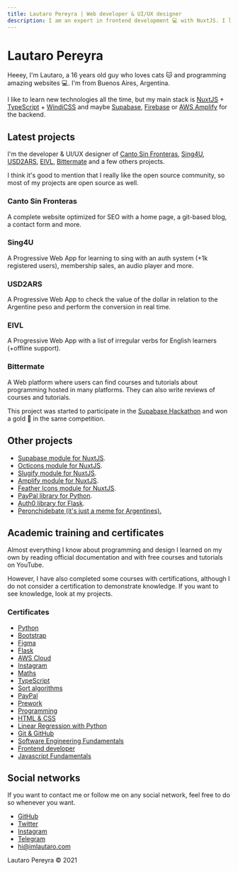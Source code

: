 ```yaml
---
title: Lautaro Pereyra | Web developer & UI/UX designer
description: I am an expert in frontend development 💻 with NuxtJS. I like the open source community. I'm from Buenos Aires, 🇦🇷 Argentina. ✅ Enter to see my projects!
---
```


# Lautaro Pereyra

Heeey, I'm Lautaro, a 16 years old guy who loves cats 🐱 and programming amazing websites 💻. I'm from Buenos Aires, Argentina.

I like to learn new technologies all the time, but my main stack is [NuxtJS](https://nuxtjs.org) + [TypeScript](https://www.typescriptlang.org/) + [WindiCSS](https://windicss.org) and maybe [Supabase](https://supabase.io), [Firebase](https://firebase.google.com) or [AWS Amplify](https://docs.amplify.aws) for the backend.

## Latest projects

I'm the developer & UI/UX designer of [Canto Sin Fronteras](https://cantosinfronteras.com), [Sing4U](https://sing4u.app), [USD2ARS](https://usd2ars.nuxt.club), [EIVL](https://english-irregular-verbs-list.web.app), [Bittermate](https://bittermate.vercel.app) and a few others projects.

I think it's good to mention that I really like the open source community, so most of my projects are open source as well.

### Canto Sin Fronteras

A complete website optimized for SEO with a home page, a git-based blog, a contact form and more.

### Sing4U

A Progressive Web App for learning to sing with an auth system (+1k registered users), membership sales, an audio player and more.

### USD2ARS

A Progressive Web App to check the value of the dollar in relation to the Argentine peso and perform the conversion in real time.

### EIVL

A Progressive Web App with a list of irregular verbs for English learners (+offline support).

### Bittermate

A Web platform where users can find courses and tutorials about programming hosted in many platforms. They can also write reviews of courses and tutorials.

This project was started to participate in the [Supabase Hackathon](https://supabase.io/blog/2021/07/30/1-the-supabase-hackathon) and won a gold 🏅 in the same competition.

## Other projects

-   [Supabase module for NuxtJS](https://github.com/nuxtclub/supabase).
-   [Octicons module for NuxtJS](https://github.com/nuxtclub/octicons).
-   [Slugify module for NuxtJS](https://github.com/nuxtclub/slugify).
-   [Amplify module for NuxtJS](https://github.com/nuxtclub/amplify).
-   [Feather Icons module for NuxtJS](https://github.com/nuxtclub/feathericons).
-   [PayPal library for Python](https://github.com/imlautaro/pypaypal).
-   [Auth0 library for Flask](https://github.com/imlautaro/Flask-Auth0).
-   [Peronchidebate (it's just a meme for Argentines).](https://github.com/imlautaro/peronchidebate)

## Academic training and certificates

Almost everything I know about programming and design I learned on my own by reading official documentation and with free courses and tutorials on YouTube.

However, I have also completed some courses with certifications, although I do not consider a certification to demonstrate knowledge. If you want to see knowledge, look at my projects.

### Certificates

-   [Python](https://platzi.com/p/imlautaro/curso/1937-python/diploma/detalle/)
-   [Bootstrap](https://platzi.com/p/imlautaro/curso/1331-bootstrap/diploma/detalle/)
-   [Figma](https://platzi.com/p/imlautaro/curso/1961-figma/diploma/detalle/)
-   [Flask](https://platzi.com/p/imlautaro/curso/1540-flask/diploma/detalle/)
-   [AWS Cloud](https://platzi.com/p/imlautaro/curso/1323-aws-cloud/diploma/detalle/)
-   [Instagram](https://platzi.com/p/imlautaro/curso/1862-ig-fundamentos/diploma/detalle/)
-   [Maths](https://platzi.com/p/imlautaro/curso/1393-fundamentos-matematicas/diploma/detalle/)
-   [TypeScript](https://platzi.com/p/imlautaro/curso/1869-typescript/diploma/detalle/)
-   [Sort algorithms](https://platzi.com/p/imlautaro/curso/1832-ordenamiento/diploma/detalle/)
-   [PayPal](https://platzi.com/p/imlautaro/curso/1858-pagos-online/diploma/detalle/)
-   [Prework](https://platzi.com/p/imlautaro/curso/2042-prework-windows/diploma/detalle/)
-   [Programming](https://platzi.com/p/imlautaro/curso/1050-programacion-basica/diploma/detalle/)
-   [HTML & CSS](https://platzi.com/p/imlautaro/curso/1758-html-practico/diploma/detalle/)
-   [Linear Regression with Python](https://platzi.com/p/imlautaro/curso/1766-regresion-python/diploma/detalle/)
-   [Git & GitHub](https://platzi.com/p/imlautaro/curso/1557-git-github/diploma/detalle/)
-   [Software Engineering Fundamentals](https://platzi.com/p/imlautaro/curso/1098-ingenieria/diploma/detalle/)
-   [Frontend developer](https://platzi.com/p/imlautaro/curso/1640-frontend-developer-2019/diploma/detalle/)
-   [Javascript Fundamentals](https://platzi.com/p/imlautaro/curso/1339-fundamentos-javascript-2018/diploma/detalle/)

## Social networks

If you want to contact me or follow me on any social network, feel free to do so whenever you want.

-   [GitHub](https://github.com/imlautaro)
-   [Twitter](https://twitter.com/imlautaro)
-   [Instagram](https://instagram.com/imlautaro)
-   [Telegram](https://t.me/imlautaro)
-   hi@imlautaro.com

Lautaro Pereyra &copy; 2021

